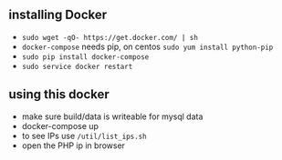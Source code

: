 ## installing Docker

* `sudo wget -qO- https://get.docker.com/ | sh`
* `docker-compose` needs pip, on centos `sudo yum install python-pip`
* `sudo pip install docker-compose`
* `sudo service docker restart`

## using this docker
* make sure build/data is writeable for mysql data
* docker-compose up
* to see IPs use `/util/list_ips.sh`  
* open the PHP ip in browser
